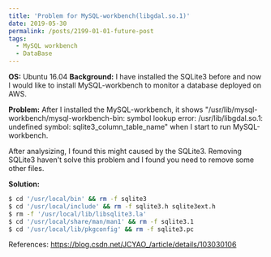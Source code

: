 ```yaml
---
title: 'Problem for MySQL-workbench(libgdal.so.1)'
date: 2019-05-30
permalink: /posts/2199-01-01-future-post
tags:
  - MySQL workbench
  - DataBase
---
```



**OS:** Ubuntu 16.04
**Background:** I have installed the SQLite3 before and now I would like to install MySQL-workbench to monitor a database deployed on AWS.

**Problem:** After I installed the MySQL-workbench, it shows "/usr/lib/mysql-workbench/mysql-workbench-bin: symbol lookup error: /usr/lib/libgdal.so.1: undefined symbol: sqlite3_column_table_name" when I start to run MySQL-workbench.

After analysizing, I found this might caused by the SQLite3. Removing SQLite3 haven't solve this problem and I found you need to remove some other files.

**Solution:**
```.bash
$ cd '/usr/local/bin' && rm -f sqlite3
$ cd '/usr/local/include' && rm -f sqlite3.h sqlite3ext.h
$ rm -f '/usr/local/lib/libsqlite3.la'
$ cd '/usr/local/share/man/man1' && rm -f sqlite3.1
$ cd '/usr/local/lib/pkgconfig' && rm -f sqlite3.pc
```

References: https://blog.csdn.net/JCYAO_/article/details/103030106
